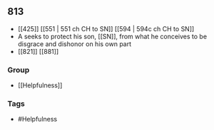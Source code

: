 ## 813
- [[425]] [[551 | 551 ch CH to SN]] [[594 | 594c ch CH to SN]] 
- A seeks to protect his son, [[SN]], from what he conceives to be disgrace and dishonor on his own part
- [[821]] [[881]] 


### Group
- [[Helpfulness]]

### Tags
- #Helpfulness

